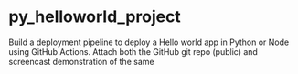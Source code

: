 # py_helloworld_project
Build a deployment pipeline to deploy a Hello world app in Python or Node using GitHub Actions. Attach both the GitHub git repo (public)  and screencast demonstration of the same

